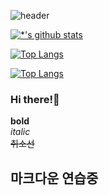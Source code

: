 ![header](https://capsule-render.vercel.app/api?type=wave&color=auto&height=300&section=header&text=깃허브%20특강&fontSize=90&animation=scaleIn)

[![*'s github stats](https://github-readme-stats.vercel.app/api?username=Dianakimm)](https://github.com/Dianakimm)

[![Top Langs](https://github-readme-stats.vercel.app/api/top-langs/?username=Dianakimm)](https://github.com/Dianakimm/github-readme-stats)

[![Top Langs](https://github-readme-stats.vercel.app/api/top-langs/?username=Dianakimm&layout=compact)](https://github.com/Dianakimm/github-readme-stats)




### Hi there!🍕

**bold** <br>
*italic* <br>
~~취소선~~<br>
## **마크다운 연습중**
